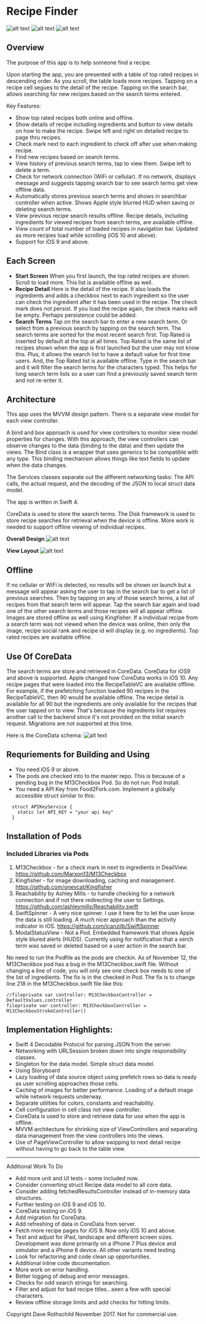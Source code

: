 # Recipe Finder
![alt text](ReadMeImages/Recipes1.jpg "Choose recipe")
![alt text](ReadMeImages/recipeDetail.jpg "Detail of the recipe")
![alt text](ReadMeImages/searchTerms.jpg "Search term history")

## Overview

The purpose of this app is to help someone find a recipe.

Upon starting the app, you are presented with a table of top rated recipes in descending order.  As you scroll, the table loads more recipes.  Tapping on a recipe cell segues to the detail of the recipe.  Tapping on the search bar, allows searching for new recipes based on the search terms entered.

Key Features:
- Show top rated recipes both online and offline.
- Show details of recipe including ingredients and button to view details on how to make the recipe. Swipe left and right on detailed recipe to page thru recipes.
- Check mark next to each ingredient to check off after use when making recipe.
- Find new recipes based on search terms.
- View history of previous search terms, tap to view them. Swipe left to delete a term.
- Check for network connection (WiFi or cellular).  If no network, displays message and suggests tapping search bar to see search terms get view offline data.
- Automatically stores previous search terms and shows in searchbar controller when active. Shows Apple style blurred HUD when saving or deleting search terms.
- View previous recipe search results offline. Recipe details, including ingredients for viewed recipes from search terms, are available offline.
- View count of total number of loaded recipes in navigation bar.  Updated as more recipes load while scrolling (iOS 10 and above).
- Support for iOS 9 and above.


## Each Screen
* **Start Screen**  When you first launch, the top rated recipes are shown.  Scroll to load more. This list is available offline as well.
* **Recipe Detail**  Here is the detail of the recipe.  It also loads the ingredients and adds a checkbox next to each ingredient so the user can check the ingredient after it has been used in the recipe.  The check mark does not persist. If you load the recipe again, the check marks will be empty.  Perhaps persistence could be added.
* **Search Terms**  Tap on the search bar to enter a new search term. Or select from a previous search  by tapping on the search term. The search terms are sorted for the most recent search first. Top Rated is inserted by default at the top at all times.  Top Rated is the same list of recipes shown when the app is first launched but the user may not know this.  Plus, it allows the search list to have a default value for first time users.  And, the Top Rated list is available offline.  Type in the search bar and it will filter the search terms for the characters typed.  This helps for long search term lists so a user can find a previously saved search term and not re-enter it. 

## Architecture
This app uses the MVVM design pattern.  There is a separate view model for each view controller.

A bind and box approach is used for view controllers to monitor view model properties for changes. With this approach, the view controllers can observe changes to the data (binding to the data) and then update the views. The Bind class is a wrapper that uses generics to be compatible with any type. This binding mechanism allows things like text fields to update when the data changes.

The Services classes separate out the different networking tasks: The API calls, the actual request, and the decoding of the JSON to local struct data model.

The app is written in Swift 4.

CoreData is used to store the search terms. The Disk framework is used to store recipe searches for retrieval when the device is offline.  More work is needed to support offline viewing of individual recipes.

**Overall Design**
![alt text](ReadMeImages/Design.jpg "App Architecture")

**View Layout**
![alt text](ReadMeImages/views.jpg "App Views")

## Offline
If no cellular or WiFi is detected, no results will be shown on launch but a message will appear asking the user to tap in the search bar to get a list of previous searches.  Then by tapping on any of those search terms, a list of recipes from that search term will appear.   Tap the search bar again and load one of the other search terms and those  recipes will all appear offline.  Images are stored offline as well using Kingfisher.  If a individual recipe from a search term was not viewed when the device was online, then only the image, recipe social rank and recipe id will display (e.g. no ingredients). Top rated recipes are  available offline.

## Use Of CoreData
The search terms are store and retrieved in CoreData.  CoreData for iOS9 and above is supported.  Apple changed how CoreData works in iOS 10.  Any recipe pages that were loaded into the RecipeTableVC are available offline.   For example, if the prefetching function loaded 90 recipes in the RecipeTableVC, then 90 would be available offline.  The recipe detail is available for all 90 but the ingredients are only available for the recipes that the user tapped on to view.  That's because the ingredients list requires another call to the backend since it's not provided on the initial search request. Migrations are not supported at this time.

Here is the CoreData schema:
![alt text](ReadMeImages/coreData.jpg "CoreData Schema")

## Requriements for Building and Using

* You need iOS 9 or above.  
* The pods are checked into to the master repo.  This is because of a pending bug in the M13Checkbox Pod.  So do not run:  Pod Install.
* You need a API Key from Food2Fork.com.  Implement a globally accessible struct similar to this:
```
  struct APIKeyService {
    static let API_KEY = "your api key"
  }
```

## Installation of Pods
### Included Libraries via Pods
1. M13Checkbox - for a check mark in next to ingredients in DeailView. https://github.com/Marxon13/M13Checkbox
2. Kingfisher - for image downloading, caching and management. https://github.com/onevcat/Kingfisher
3. Reachability by Ashley Mills - to handle checking for a network connection and if not there redirecting the user to Settings. https://github.com/ashleymills/Reachability.swift
4. SwiftSpinner - A very nice spinner.  I use it here for to let the user know the data is still loading.  A much nicer approach than the activity indicator in iOS. https://github.com/icanzilb/SwiftSpinner
5. ModalStatusView - Not a Pod.  Embedded framework that shows Apple style blured alerts (HUDS).  Currently using for notification that  a serch term was saved or deleted based on a user action in the search bar.

No need to run the Podfile as the pods are checkin.  As of November 12, the M13Checkbox pod has a bug in the M13Checkbox.swift file.  Without changing a line of code, you will only see one check box needs to one of the list of ingredients.  The fix is in the checked in Pod.  The fix is to change line 218 in the M13Checkbox.swift file like this:
```
//fileprivate var controller: M13CheckboxController = DefaultValues.controller
fileprivate var controller: M13CheckboxController = M13CheckboxStrokeController()
```



## Implementation Highlights:

* Swift 4 Decodable Protocol for parsing JSON from the server.
* Networking with URLSession broken down into single responsibility classes.
* Singleton for the data model. Simple struct data model.
* Using Storyboard
* Lazy loading of data source object using prefetch rows so data is ready as user scrolling approaches those cells.
* Caching of images for better performance.  Loading of a default image while network requests underway.
* Separate utilities for colors, constants and reachability.
* Cell configuration in cell class not view controller.
* CoreData is used to store and retrieve data for use when the app is offline.
* MVVM architecture for shrinking size of ViewControllers and separating data management from the view controllers into the views.
* Use of PageViewController to allow swipping to next detail recipe without having to go back to the table view.


---

Additional Work To Do
* Add more unit and UI tests - some included now.
* Consider converting struct Recipe data model to all core data.
* Consider adding fetchedResultsController instead of in-memory data structures.
* Further testing on iOS 9 and iOS 10.
* CoreData testing on iOS 9.
* Add migration for CoreData.
* Add refreshing of data in CoreData from server.
* Fetch more recipe pages for iOS 9.  Now only iOS 10 and above.
* Test and adjust for iPad, landscape and different screen sizes. Development was done primarily on a iPhone 7 Plus device and simulator and a iPhone 6 device. All other variants need testing.
* Look for refactoring and code clean up opportunities.
* Additional inline code documentation.
* More work on error handling.
* Better logging of debug and error messages.
* Checks for odd search strings for searching.
* Filter and adjust for bad recipe titles...seen a few with special characters.
* Review offline storage limits and add checks for hitting limits.


Copyright Dave Rothschild November 2017. Not for commercial use.
